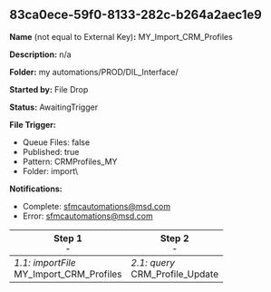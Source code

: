 ## 83ca0ece-59f0-8133-282c-b264a2aec1e9

**Name** (not equal to External Key)**:** MY_Import_CRM_Profiles

**Description:** n/a

**Folder:** my automations/PROD/DIL_Interface/

**Started by:** File Drop

**Status:** AwaitingTrigger

**File Trigger:**

* Queue Files: false
* Published: true
* Pattern: CRMProfiles_MY
* Folder:  import\

**Notifications:**

* Complete: sfmcautomations@msd.com
* Error: sfmcautomations@msd.com

| Step 1<br>_<small>-</small>_ | Step 2<br>_<small>-</small>_ |
| --- | --- |
| _1.1: importFile_<br>MY_Import_CRM_Profiles | _2.1: query_<br>CRM_Profile_Update |
